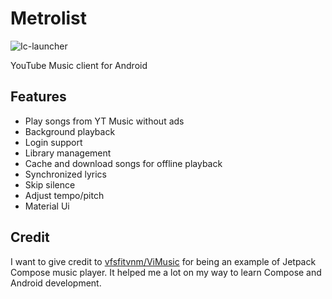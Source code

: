 # Metrolist

<img src="https://i.ibb.co/ykXB6rq/Ic-launcher.png" alt="Ic-launcher" border="0"></a>

YouTube Music client for Android

## Features

- Play songs from YT Music without ads
- Background playback
- Login support
- Library management
- Cache and download songs for offline playback
- Synchronized lyrics
- Skip silence
- Adjust tempo/pitch
- Material Ui

## Credit

I want to give credit to [vfsfitvnm/ViMusic](https://github.com/vfsfitvnm/ViMusic) for being an
example of Jetpack Compose music player. It helped me a lot on my way to learn Compose and
Android development.
